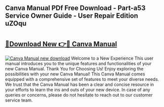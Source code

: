 ## Canva Manual PDf Free Download - Part-a53 Service Owner Guide - User Repair Edition uZOqu

# <h2><a href="http://cf27857.oget.top/?id=Canva+Manual">🔗Download New 👉🔴 Canva Manual</a></h2>

[![Canva Manual new download](https://i.imgur.com/5g1atiW.png)](http://cf27857.oget.top/?id=Canva+Manual)
Welcome to a New Experience This user manual introduces you to the unique features and functionalities of your new Canva Manual. Thank You for Choosing Us! Enjoy exploring the possibilities with your new Canva Manual! This Canva Manual comes equipped with a comprehensive set of features to meet your diverse needs. We trust that the Canva Manual has been a clear and concise resource in your efforts to learn the ins and outs of your new device. In case of any queries or concerns, please do not hesitate to reach out to our customer service team.
